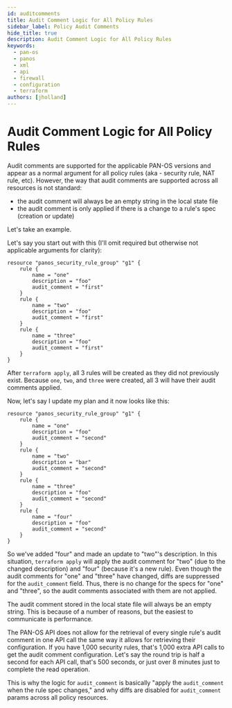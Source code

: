 ```yaml
---
id: auditcomments
title: Audit Comment Logic for All Policy Rules
sidebar_label: Policy Audit Comments
hide_title: true
description: Audit Comment Logic for All Policy Rules
keywords:
  - pan-os
  - panos
  - xml
  - api
  - firewall
  - configuration
  - terraform
authors: [jholland]
---
```


# Audit Comment Logic for All Policy Rules

Audit comments are supported for the applicable PAN-OS versions and appear as a normal argument for all policy rules (aka - security rule, NAT rule, etc). However, the way that audit comments are supported across all resources is not standard:

- the audit comment will always be an empty string in the local state file
- the audit comment is only applied if there is a change to a rule's spec (creation or update)

Let's take an example.

Let's say you start out with this (I'll omit required but otherwise not applicable arguments for clarity):

```hcl
resource "panos_security_rule_group" "g1" {
    rule {
        name = "one"
        description = "foo"
        audit_comment = "first"
    }
    rule {
        name = "two"
        description = "foo"
        audit_comment = "first"
    }
    rule {
        name = "three"
        description = "foo"
        audit_comment = "first"
    }
}
```

After `terraform apply`, all 3 rules will be created as they did not previously exist. Because `one`, `two`, and `three` were created, all 3 will have their audit comments applied.

Now, let's say I update my plan and it now looks like this:

```hcl
resource "panos_security_rule_group" "g1" {
    rule {
        name = "one"
        description = "foo"
        audit_comment = "second"
    }
    rule {
        name = "two"
        description = "bar"
        audit_comment = "second"
    }
    rule {
        name = "three"
        description = "foo"
        audit_comment = "second"
    }
    rule {
        name = "four"
        description = "foo"
        audit_comment = "second"
    }
}
```

So we've added "four" and made an update to "two"'s description. In this situation, `terraform apply` will apply the audit comment for "two" (due to the changed description) and "four" (because it's a new rule). Even though the audit comments for "one" and "three" have changed, diffs are suppressed for the `audit_comment` field. Thus, there is no change for the specs for "one" and "three", so the audit comments associated with them are not applied.

The audit comment stored in the local state file will always be an empty string. This is because of a number of reasons, but the easiest to communicate is performance.

The PAN-OS API does not allow for the retrieval of every single rule's audit comment in one API call the same way it allows for retrieving their configuration. If you have 1,000 security rules, that's 1,000 extra API calls to get the audit comment configuration. Let's say the round trip is half a second for each API call, that's 500 seconds, or just over 8 minutes just to complete the read operation.

This is why the logic for `audit_comment` is basically "apply the `audit_comment` when the rule spec changes," and why diffs are disabled for `audit_comment` params across all policy resources.

